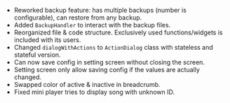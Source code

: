 - Reworked backup feature: has multiple backups (number is configurable), can restore from any backup.
- Added `BackupHandler` to interact with the backup files.
- Reorganized file & code structure.
  Exclusively used functions/widgets is included with its users.
- Changed `dialogWithActions` to `ActionDialog` class with stateless and stateful version.
- Can now save config in setting screen without closing the screen. 
- Setting screen only allow saving config if the values are actually changed.
- Swapped color of active & inactive in breadcrumb.
- Fixed mini player tries to display song with unknown ID.